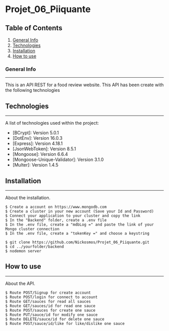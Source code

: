 # Projet_06_Piiquante

## Table of Contents
1. [General Info](#general-info)
2. [Technologies](#technologies)
3. [Installation](#installation)
4. [How to use](#Howtouse)

### General Info
***
This is an API REST for a food review website. This API has been create with the following technologies

## Technologies
***
A list of technologies used within the project:
* [BCrypt]: Version 5.0.1 
* [DotEnv]: Version 16.0.3
* [Express]: Version 4.18.1
* [JsonWebToken]: Version 8.5.1
* [Mongoose]: Version 6.6.4
* [Mongoose-Unique-Validator]: Version 3.1.0
* [Multer]: Version 1.4.5

## Installation
***
About the installation. 
```
$ Create a account on https://www.mongodb.com 
$ Create a cluster in your new account (Save your Id and Password)
$ Connect your application to your cluster and copy the link
$ In the "Backend" folder, create a .env file
$ In the .env file, create a "mdbLog =" and paste the link of your Mongo cluster connection
$ In the .env file, create a "tokenKey =" and choose a keystring

$ git clone https://github.com/Nickosmos/Projet_06_Piiquante.git
$ cd ../yourfolder/backend
$ nodemon server
```
## How to use
***
About the API.
```
$ Route POST/Signup for create account
$ Route POST/login for connect to account
$ Route GET/sauces for read all sauces
$ Route GET/sauces/id for read one sauce
$ Route POST/sauces for create one sauce
$ Route PUT/sauce/id for modify one sauce
$ Route DELETE/sauce/id for delete one sauce
$ Route POST/sauce/id/like for like/dislike one sauce
```
